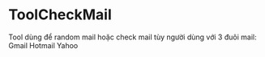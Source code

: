 # ToolCheckMail

Tool dùng để random mail hoặc check mail tùy người dùng với 3 đuôi mail:
Gmail
Hotmail
Yahoo
